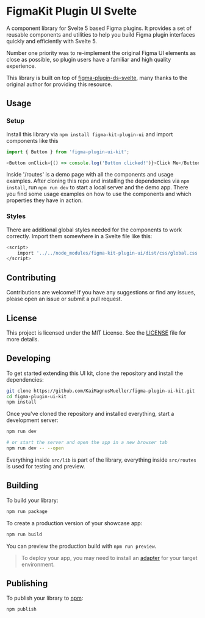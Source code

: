 # FigmaKit Plugin UI Svelte

A component library for Svelte 5 based Figma plugins. It provides a set of reusable components and utilities to help you build Figma plugin interfaces quickly and efficiently with Svelte 5.

Number one priority was to re-implement the original Figma UI elements as close as possible, so plugin users have a familiar and high quality experience.

This library is built on top of [figma-plugin-ds-svelte](https://github.com/thomas-lowry/figma-plugin-ds-svelte), many thanks to the original author for providing this resource.

## Usage

### Setup

Install this library via `npm install figma-kit-plugin-ui` and import components like this

```javascript
import { Button } from 'figma-plugin-ui-kit';

<Button onClick={() => console.log('Button clicked!')}>Click Me</Button>;
```

Inside '/routes' is a demo page with all the components and usage examples. After cloning this repo and installing the dependencies via `npm install`, run `npm run dev` to start a local server and the demo app. There you find some usage examples on how to use the components and which properties they have in action.

### Styles

There are additional global styles needed for the components to work correctly. Import them somewhere in a Svelte file like this:

```bash
<script>
	import '../../node_modules/figma-kit-plugin-ui/dist/css/global.css';
</script>
```

## Contributing

Contributions are welcome! If you have any suggestions or find any issues, please open an issue or submit a pull request.

## License

This project is licensed under the MIT License. See the [LICENSE](./LICENSE) file for more details.

## Developing

To get started extending this UI kit, clone the repository and install the dependencies:

```bash
git clone https://github.com/KaiMagnusMueller/figma-plugin-ui-kit.git
cd figma-plugin-ui-kit
npm install
```

Once you've cloned the repository and installed everything, start a development server:

```bash
npm run dev

# or start the server and open the app in a new browser tab
npm run dev -- --open
```

Everything inside `src/lib` is part of the library, everything inside `src/routes` is used for testing and preview.

## Building

To build your library:

```bash
npm run package
```

To create a production version of your showcase app:

```bash
npm run build
```

You can preview the production build with `npm run preview`.

> To deploy your app, you may need to install an [adapter](https://svelte.dev/docs/kit/adapters) for your target environment.

## Publishing

To publish your library to [npm](https://www.npmjs.com):

```bash
npm publish
```
